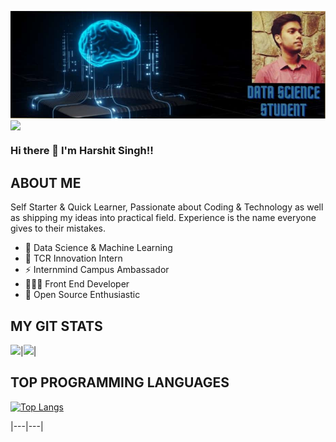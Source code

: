 <img align="center" src="https://github.com/HarshuSingh/HarshuSingh/blob/main/WhatsApp%20Image%202021-07-30%20at%201.40.07%20AM.jpeg"/></a>
<img align="center" src="68747470733a2f2f692e696d6775722e636f6d2f5451486b6972682e676966.gif"/></a>
     
### Hi there 👋   I'm Harshit Singh!!


## ABOUT ME
Self Starter & Quick Learner, Passionate about Coding & Technology as well as shipping my ideas into practical field. Experience is the name everyone gives to their mistakes.

- 🍎 Data Science & Machine Learning
- 🌟 TCR Innovation Intern
- ⚡️ Internmind Campus Ambassador 
- 👨🏻‍💻 Front End Developer
- 🔭 Open Source Enthusiastic


## MY GIT STATS
<img src="https://github-readme-stats.vercel.app/api?username=HarshuSingh&&show_icons=true&count_private=true&theme=radical"/>|<img src="https://github-readme-streak-stats.herokuapp.com/?user=dhanrajdc7&theme=radical"/>|


## TOP PROGRAMMING LANGUAGES
[![Top Langs](https://github-readme-stats.vercel.app/api/top-langs/?username=HarshuSingh&layout=compact)](https://github.com/HarshuSingh/github-readme-stats)

|---|---|
